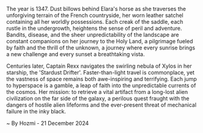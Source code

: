 
The year is 1347.  Dust billows behind Elara's horse as she traverses the unforgiving terrain of the French countryside, her worn leather satchel containing all her worldly possessions.  Each creak of the saddle, each rustle in the undergrowth, heightens the sense of peril and adventure.  Bandits, disease, and the sheer unpredictability of the landscape are constant companions on her journey to the Holy Land, a pilgrimage fueled by faith and the thrill of the unknown, a journey where every sunrise brings a new challenge and every sunset a breathtaking vista.

Centuries later, Captain Rexx navigates the swirling nebula of Xylos in her starship, the 'Stardust Drifter'.  Faster-than-light travel is commonplace, yet the vastness of space remains both awe-inspiring and terrifying.  Each jump to hyperspace is a gamble, a leap of faith into the unpredictable currents of the cosmos.  Her mission: to retrieve a vital artifact from a long-lost alien civilization on the far side of the galaxy, a perilous quest fraught with the dangers of hostile alien lifeforms and the ever-present threat of mechanical failure in the inky black.

~ By Hozmi - 21 December 2024
